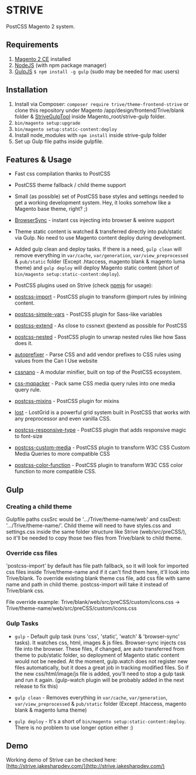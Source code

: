 # STRIVE

PostCSS Magento 2 system.

## Requirements

1. [Magento 2 CE](https://magento.com/products/community-edition) installed
1. [NodeJS](http://nodejs.org/) (with npm package manager)
2. [GulpJS](https://github.com/gulpjs/gulp) `$ npm install -g gulp` (sudo may be needed for mac users)

## Installation

1. Install via Composer: `composer require trive/theme-frontend-strive` or clone this repository under Magento /app/design/frontend/Trive/blank folder & [StriveGulpTool](https://github.com/trive-digital/StriveGulpTool) inside Magento_root/strive-gulp folder. 
2. `bin/magento setup:upgrade`
3. `bin/magento setup:static-content:deploy`
4. Install node_modules with `npm install` inside strive-gulp folder
5. Set up Gulp file paths inside gulpfile. 

## Features & Usage

- Fast css compilation thanks to PostCSS 
- PostCSS theme fallback / child theme support
- Small (as possible) set of PostCSS base styles and settings needed to get a working development system. Hey, it looks somehow like a Magento base theme, right? ;)
- [BrowserSync](https://www.browsersync.io/) - instant css injecting into browser & weinre support 
- Theme static content is watched & transferred directly into pub/static via Gulp. No need to use Magento content deploy during development.
- Added gulp clean and deploy tasks. If there is a need, `gulp clean` will remove everything in `var/cache`, `var/generation`, `var/view_preprocessed` & `pub/static` folder (Except .htaccess, magento blank & magento luma theme) and `gulp deploy` will deploy Magento static content (short of `bin/magento setup:static-content:deploy`).

- PostCSS plugins used on Strive (check [npmjs](https://www.npmjs.com/) for usage):
- [postcss-import](https://www.npmjs.com/package/postcss-import) - PostCSS plugin to transform @import rules by inlining content.
- [postcss-simple-vars](https://www.npmjs.com/package/postcss-simple-vars) - PostCSS plugin for Sass-like variables
- [postcss-extend](https://www.npmjs.com/package/postcss-extend) - As close to cssnext @extend as possible for PostCSS
- [postcss-nested](https://www.npmjs.com/package/postcss-nested) - PostCSS plugin to unwrap nested rules like how Sass does it.
- [autoprefixer](https://www.npmjs.com/package/autoprefixer) - Parse CSS and add vendor prefixes to CSS rules using values from the Can I Use website
- [cssnano](https://www.npmjs.com/package/cssnano) - A modular minifier, built on top of the PostCSS ecosystem.
- [css-mqpacker](https://www.npmjs.com/package/css-mqpacker) - Pack same CSS media query rules into one media query rule.
- [postcss-mixins](https://www.npmjs.com/package/postcss-mixins) - PostCSS plugin for mixins
- [lost](https://www.npmjs.com/package/lost) - LostGrid is a powerful grid system built in PostCSS that works with any preprocessor and even vanilla CSS.
- [postcss-responsive-type](https://www.npmjs.com/package/postcss-responsive-type) - PostCSS plugin that adds responsive magic to font-size
- [postcss-custom-media](https://www.npmjs.com/package/postcss-custom-media) - PostCSS plugin to transform W3C CSS Custom Media Queries to more compatible CSS
- [postcss-color-function](https://www.npmjs.com/package/postcss-color-function) - PostCSS plugin to transform W3C CSS color function to more compatible CSS.

## Gulp

### Creating a child theme

Gulpfile paths cssSrc would be '.../Trive/theme-name/web' and cssDest: '.../Trive/theme-name/'. Child theme will need to have styles.css and settings.css inside the same folder structure like Strive (web/src/preCSS/), so it'll be needed to copy those two files from Trive/blank to child theme. 

### Override css files

'postcss-import' by default has file path fallback, so it will look for imported css files inside Trive/theme-name and if it can't find them here, it'll look into Trive/blank. To override existing blank theme css file, add css file with same name and path in child theme. postcss-import will take it instead of Trive/blank css.

File override example: Trive/blank/web/src/preCSS/custom/icons.css -> Trive/theme-name/web/src/preCSS/custom/icons.css

### Gulp Tasks

- `gulp` - Default gulp task (runs 'css', 'static', 'watch' & 'browser-sync' tasks). It watches css, html, images & js files. Browser-sync injects css file into the browser. These files, if changed, are auto transferred from theme to pub/static folder, so deployment of Magento static content would not be needed. At the moment, gulp.watch does not register new files automatically, but it does a great job in tracking modified files. So if the new css/html/image/js file is added, you'll need to stop a gulp task and run it again. (gulp-watch plugin will be probably added in the next release to fix this)

- `gulp clean` - Removes everything in `var/cache`, `var/generation`, `var/view_preprocessed` & `pub/static` folder (Except .htaccess, magento blank & magento luma theme)

- `gulp deploy` - It's a short of `bin/magento setup:static-content:deploy`. There is no problem to use longer option either :)

## Demo

Working demo of Strive can be checked here: [http://strive.jakesharpdev.com/](http://strive.jakesharpdev.com/)
